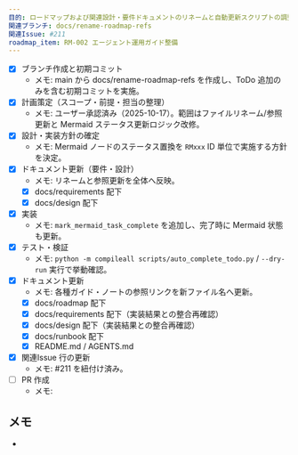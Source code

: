 ```yaml
---
目的: ロードマップおよび関連設計・要件ドキュメントのリネームと自動更新スクリプトの調整
関連ブランチ: docs/rename-roadmap-refs
関連Issue: #211
roadmap_item: RM-002 エージェント運用ガイド整備
---
```


- [x] ブランチ作成と初期コミット
  - メモ: main から docs/rename-roadmap-refs を作成し、ToDo 追加のみを含む初期コミットを実施。
- [x] 計画策定（スコープ・前提・担当の整理）
  - メモ: ユーザー承認済み（2025-10-17）。範囲はファイルリネーム/参照更新と Mermaid ステータス更新ロジック改修。
- [x] 設計・実装方針の確定
  - メモ: Mermaid ノードのステータス置換を `RMxxx` ID 単位で実施する方針を決定。
- [x] ドキュメント更新（要件・設計）
  - メモ: リネームと参照更新を全体へ反映。
  - [x] docs/requirements 配下
  - [x] docs/design 配下
- [x] 実装
  - メモ: `mark_mermaid_task_complete` を追加し、完了時に Mermaid 状態も更新。
- [x] テスト・検証
  - メモ: `python -m compileall scripts/auto_complete_todo.py` / `--dry-run` 実行で挙動確認。
- [x] ドキュメント更新
  - メモ: 各種ガイド・ノートの参照リンクを新ファイル名へ更新。
  - [x] docs/roadmap 配下
  - [x] docs/requirements 配下（実装結果との整合再確認）
  - [x] docs/design 配下（実装結果との整合再確認）
  - [x] docs/runbook 配下
  - [x] README.md / AGENTS.md
- [x] 関連Issue 行の更新
  - メモ: #211 を紐付け済み。
- [ ] PR 作成
  - メモ: 

## メモ
- 

